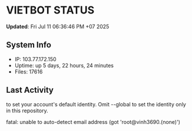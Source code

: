 # VIETBOT STATUS
**Updated**: Fri Jul 11 06:36:46 PM +07 2025

## System Info
- IP: 103.77.172.150
- Uptime: up 5 days, 22 hours, 24 minutes
- Files: 17616

## Last Activity

to set your account's default identity.
Omit --global to set the identity only in this repository.

fatal: unable to auto-detect email address (got 'root@vinh3690.(none)')
